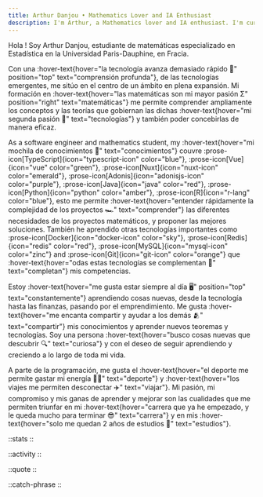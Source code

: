 ```yaml
---
title: Arthur Danjou • Mathematics Lover and IA Enthusiast
description: I'm Arthur, a Mathematics lover and IA enthusiast. I'm currently studying at the University of Paris-Saclay. I'm passionate about Mathematics, Computer Science, and Artificial Intelligence.
---
```


Hola ! Soy Arthur Danjou, estudiante de matemáticas especializado en Estadística en la Universidad Paris-Dauphine, en Fracia.

Con una :hover-text{hover="la tecnología avanza demasiado rápido 🤯" position="top" text="comprensión profunda"}, de las tecnologías emergentes, me sitúo en el centro de un ámbito en plena expansión. 
Mi formación en :hover-text{hover="las matemáticas son mi mayor pasión Σ"
position="right" text="matemáticas"}
me permite comprender ampliamente los conceptos y las teorías que gobiernan las dichas
:hover-text{hover="mi segunda pasión 📲" text="tecnologías"} y también poder concebirlas de manera eficaz.

As a software engineer and mathematics student, my :hover-text{hover="mi mochila de conocimientos 🎒" text="conocimientos"} couvre
:prose-icon[TypeScript]{icon="typescript-icon" color="blue"},
:prose-icon[Vue]{icon="vue" color="green"},
:prose-icon[Nuxt]{icon="nuxt-icon" color="emerald"},
:prose-icon[Adonis]{icon="adonisjs-icon" color="purple"},
:prose-icon[Java]{icon="java" color="red"},
:prose-icon[Python]{icon="python" color="amber"},
:prose-icon[R]{icon="r-lang" color="blue"},
esto me permite :hover-text{hover="entender rápidamente la complejidad de los proyectos 🏎️" text="comprender"}
las diferentes necesidades de los proyectos matemáticos, y proponer las mejores soluciones. También he aprendido otras tecnologías importantes como
:prose-icon[Docker]{icon="docker-icon" color="sky"},
:prose-icon[Redis]{icon="redis" color="red"},
:prose-icon[MySQL]{icon="mysql-icon" color="zinc"} and
:prose-icon[Git]{icon="git-icon" color="orange"} que :hover-text{hover="odas estas tecnologías se complementan 📎" text="completan"} mis competencias. 

Estoy :hover-text{hover="me gusta estar siempre al día 🖥️" position="top" text="constantemente"} aprendiendo cosas nuevas, desde la tecnología hasta las finanzas, pasando por el emprendimiento. 
Me gusta :hover-text{hover="me encanta compartir y ayudar a los demás 🫂" text="compartir"} mis conocimientos y aprender nuevos teoremas y tecnologías. 
Soy una persona :hover-text{hover="busco cosas nuevas que descubrir 🔍" text="curiosa"} y con el deseo de seguir aprendiendo y creciendo a lo largo de toda mi vida.

A parte de la programación, me gusta el :hover-text{hover="el deporte me permite gastar mi energía 🏋️‍♂️" text="deporte"}
y :hover-text{hover="los viajes me permiten desconectar ✈️" text="viajar"}.
Mi pasión, mi compromiso y mis ganas de aprender y mejorar son las cualidades que me permiten triunfar en mi
:hover-text{hover="carrera que ya he empezado, y le queda mucho para terminar 😎" text="carrera"} y en mis :hover-text{hover="solo me quedan 2 años de estudios 💪" text="estudios"}.

::stats
::

::activity
::

::quote
::

::catch-phrase
::
